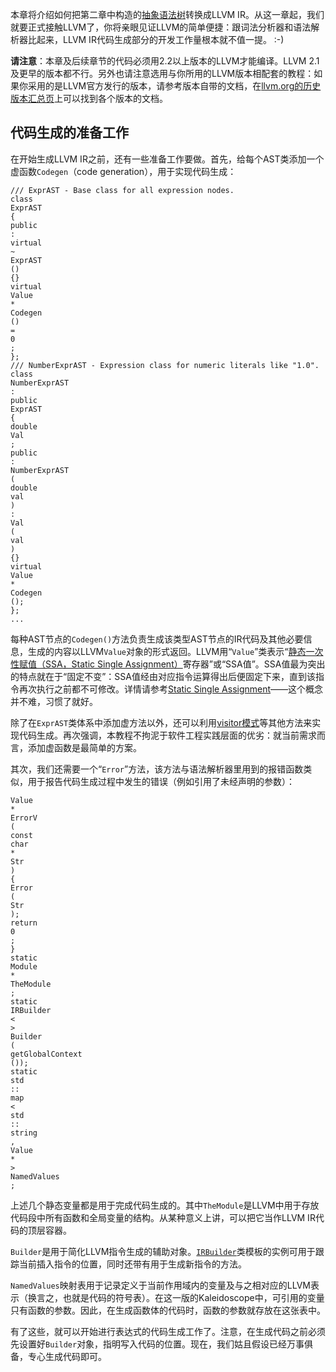 本章将介绍如何把第二章中构造的[抽象语法树](https://llvm-tutorial-cn.readthedocs.io/en/latest/chapter-2.html)转换成LLVM IR。从这一章起，我们就要正式接触LLVM了，你将亲眼见证LLVM的简单便捷：跟词法分析器和语法解析器比起来，LLVM IR代码生成部分的开发工作量根本就不值一提。 :-\)

**请注意**：本章及后续章节的代码必须用2.2以上版本的LLVM才能编译。LLVM 2.1及更早的版本都不行。另外也请注意选用与你所用的LLVM版本相配套的教程：如果你采用的是LLVM官方发行的版本，请参考版本自带的文档，在[llvm.org的历史版本汇总页](http://llvm.org/docs/tutorial/LangImpl3.html)上可以找到各个版本的文档。

## 代码生成的准备工作

在开始生成LLVM IR之前，还有一些准备工作要做。首先，给每个AST类添加一个虚函数`Codegen`（code generation），用于实现代码生成：

```
/// ExprAST - Base class for all expression nodes.
class
ExprAST
{
public
:
virtual
~
ExprAST
()
{}
virtual
Value
*
Codegen
()
=
0
;
};
/// NumberExprAST - Expression class for numeric literals like "1.0".
class
NumberExprAST
:
public
ExprAST
{
double
Val
;
public
:
NumberExprAST
(
double
val
)
:
Val
(
val
)
{}
virtual
Value
*
Codegen
();
};
...
```

每种AST节点的`Codegen()`方法负责生成该类型AST节点的IR代码及其他必要信息，生成的内容以LLVM`Value`对象的形式返回。LLVM用“`Value`”类表示“[静态一次性赋值（SSA，Static Single Assignment）](http://en.wikipedia.org/wiki/Static_single_assignment_form)寄存器”或“SSA值”。SSA值最为突出的特点就在于“固定不变”：SSA值经由对应指令运算得出后便固定下来，直到该指令再次执行之前都不可修改。详情请参考[Static Single Assignment](http://en.wikipedia.org/wiki/Static_single_assignment_form)——这个概念并不难，习惯了就好。

除了在`ExprAST`类体系中添加虚方法以外，还可以利用[visitor模式](http://en.wikipedia.org/wiki/Visitor_pattern)等其他方法来实现代码生成。再次强调，本教程不拘泥于软件工程实践层面的优劣：就当前需求而言，添加虚函数是最简单的方案。

其次，我们还需要一个“`Error`”方法，该方法与语法解析器里用到的报错函数类似，用于报告代码生成过程中发生的错误（例如引用了未经声明的参数）：

```
Value
*
ErrorV
(
const
char
*
Str
)
{
Error
(
Str
);
return
0
;
}
static
Module
*
TheModule
;
static
IRBuilder
<
>
Builder
(
getGlobalContext
());
static
std
::
map
<
std
::
string
,
Value
*
>
NamedValues
;
```

上述几个静态变量都是用于完成代码生成的。其中`TheModule`是LLVM中用于存放代码段中所有函数和全局变量的结构。从某种意义上讲，可以把它当作LLVM IR代码的顶层容器。

`Builder`是用于简化LLVM指令生成的辅助对象。[`IRBuilder`](http://llvm.org/doxygen/IRBuilder_8h-source.html)类模板的实例可用于跟踪当前插入指令的位置，同时还带有用于生成新指令的方法。

`NamedValues`映射表用于记录定义于当前作用域内的变量及与之相对应的LLVM表示（换言之，也就是代码的符号表）。在这一版的Kaleidoscope中，可引用的变量只有函数的参数。因此，在生成函数体的代码时，函数的参数就存放在这张表中。

有了这些，就可以开始进行表达式的代码生成工作了。注意，在生成代码之前必须先设置好`Builder`对象，指明写入代码的位置。现在，我们姑且假设已经万事俱备，专心生成代码即可。

